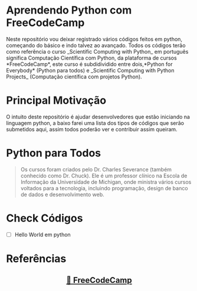 # Aprendendo Python com FreeCodeCamp

<p> Neste repositório vou deixar registrado vários códigos feitos em python, começando do básico e indo talvez ao avançado. Todos os códigos terão como referência o curso _Scientific Computing with Python_ em português significa Computação Científica com Python, da plataforma de cursos *FreeCodeCamp*, este curso é subdidividido entre dois,*Python for Everybody* (Python para todos) e _Scientific Computing with Python Projects_ (Computação científica com projetos Python).</p>

# Principal Motivação

<p> O intuito deste repositório é ajudar desenvolvedores que estão iniciando na linguagem python, a baixo farei uma lista dos tipos de códigos que serão submetidos aqui, assim todos poderão ver e contribuir assim queiram. </p>

# Python para Todos

>Os cursos foram criados pelo Dr. Charles Severance (também conhecido como Dr. Chuck). Ele é um professor clínico na Escola de Informação da Universidade de Michigan, onde ministra vários cursos voltados para a tecnologia, incluindo programação, design de banco de dados e desenvolvimento web.

# Check Códigos
- [ ] Hello World em python



# Referências 
<h2 align="center">
  <a href=https://www.freecodecamp.org/learn>🔗 FreeCodeCamp</a>
</h2>

